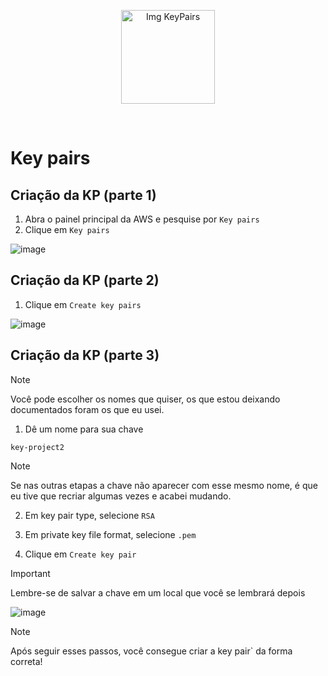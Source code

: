 <p align="center">
  <img src="https://github.com/user-attachments/assets/cbbe8851-3936-437b-80e2-cdbecc337338" alt="Img KeyPairs" width="150">
</p>
<br>

# Key pairs

## Criação da KP (parte 1)

1. Abra o painel principal da AWS e pesquise por `Key pairs`
2. Clique em `Key pairs`

![image](https://github.com/user-attachments/assets/3647d82f-58fe-44f9-bd64-a68206812e04)


## Criação da KP (parte 2)

1. Clique em `Create key pairs`

![image](https://github.com/user-attachments/assets/f190a7f3-8566-4084-89b8-61f7c555f72e)

## Criação da KP (parte 3)

> [!NOTE]
> Você pode escolher os nomes que quiser, os que estou deixando documentados foram os que eu usei.

1. Dê um nome para sua chave

`key-project2`

> [!NOTE]
> Se nas outras etapas a chave não aparecer com esse mesmo nome, é que eu tive que recriar algumas vezes e 
acabei mudando.

2. Em key pair type, selecione `RSA`

3. Em private key file format, selecione `.pem`

4. Clique em `Create key pair`

> [!IMPORTANT]
> Lembre-se de salvar a chave em um local que você se lembrará depois

![image](https://github.com/user-attachments/assets/ae7c614a-fb9c-4f82-bd92-921afb959020)

> [!NOTE]
> Após seguir esses passos, você consegue criar a key pair` da forma correta!
